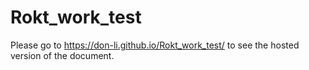 # Rokt_work_test

Please go to https://don-li.github.io/Rokt_work_test/ to see the hosted version of the document.
